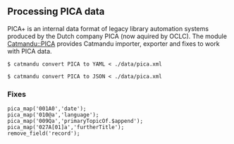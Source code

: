 ## Processing PICA data

PICA+ is an internal data format of legacy library automation systems produced
by the Dutch company PICA (now aquired by OCLC). The module [Catmandu::PICA]
provides Catmandu importer, exporter and fixes to work with PICA data.

[Catmandu::PICA]: https://metacpan.org/module/Catmandu::PICA


    $ catmandu convert PICA to YAML < ./data/pica.xml

    $ catmandu convert PICA to JSON < ./data/pica.xml

### Fixes

    pica_map('001A0','date');
    pica_map('010@a','language');
    pica_map('009Qa','primaryTopicOf.$append');
    pica_map('027A[01]a','furtherTitle');
    remove_field('record');

